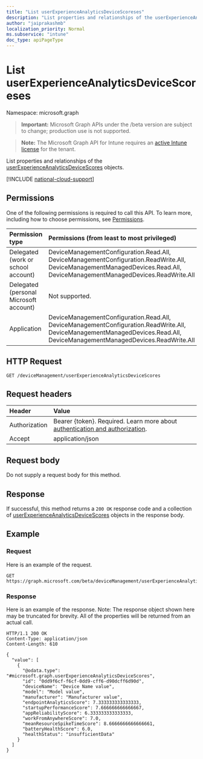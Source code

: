 ```yaml
---
title: "List userExperienceAnalyticsDeviceScoreses"
description: "List properties and relationships of the userExperienceAnalyticsDeviceScores objects."
author: "jaiprakashmb"
localization_priority: Normal
ms.subservice: "intune"
doc_type: apiPageType
---
```


# List userExperienceAnalyticsDeviceScoreses

Namespace: microsoft.graph

> **Important:** Microsoft Graph APIs under the /beta version are subject to change; production use is not supported.

> **Note:** The Microsoft Graph API for Intune requires an [active Intune license](https://go.microsoft.com/fwlink/?linkid=839381) for the tenant.

List properties and relationships of the [userExperienceAnalyticsDeviceScores](../resources/intune-devices-userexperienceanalyticsdevicescores.md) objects.

[!INCLUDE [national-cloud-support](../../includes/all-clouds.md)]

## Permissions
One of the following permissions is required to call this API. To learn more, including how to choose permissions, see [Permissions](/graph/permissions-reference).

|Permission type|Permissions (from least to most privileged)|
|:---|:---|
|Delegated (work or school account)|DeviceManagementConfiguration.Read.All, DeviceManagementConfiguration.ReadWrite.All, DeviceManagementManagedDevices.Read.All, DeviceManagementManagedDevices.ReadWrite.All|
|Delegated (personal Microsoft account)|Not supported.|
|Application|DeviceManagementConfiguration.Read.All, DeviceManagementConfiguration.ReadWrite.All, DeviceManagementManagedDevices.Read.All, DeviceManagementManagedDevices.ReadWrite.All|

## HTTP Request
<!-- {
  "blockType": "ignored"
}
-->
``` http
GET /deviceManagement/userExperienceAnalyticsDeviceScores
```

## Request headers
|Header|Value|
|:---|:---|
|Authorization|Bearer {token}. Required. Learn more about [authentication and authorization](/graph/auth/auth-concepts).|
|Accept|application/json|

## Request body
Do not supply a request body for this method.

## Response
If successful, this method returns a `200 OK` response code and a collection of [userExperienceAnalyticsDeviceScores](../resources/intune-devices-userexperienceanalyticsdevicescores.md) objects in the response body.

## Example

### Request
Here is an example of the request.
``` http
GET https://graph.microsoft.com/beta/deviceManagement/userExperienceAnalyticsDeviceScores
```

### Response
Here is an example of the response. Note: The response object shown here may be truncated for brevity. All of the properties will be returned from an actual call.
``` http
HTTP/1.1 200 OK
Content-Type: application/json
Content-Length: 610

{
  "value": [
    {
      "@odata.type": "#microsoft.graph.userExperienceAnalyticsDeviceScores",
      "id": "0dd9f6cf-f6cf-0dd9-cff6-d90dcff6d90d",
      "deviceName": "Device Name value",
      "model": "Model value",
      "manufacturer": "Manufacturer value",
      "endpointAnalyticsScore": 7.333333333333333,
      "startupPerformanceScore": 7.666666666666667,
      "appReliabilityScore": 6.333333333333333,
      "workFromAnywhereScore": 7.0,
      "meanResourceSpikeTimeScore": 8.6666666666666661,
      "batteryHealthScore": 6.0,
      "healthStatus": "insufficientData"
    }
  ]
}
```
